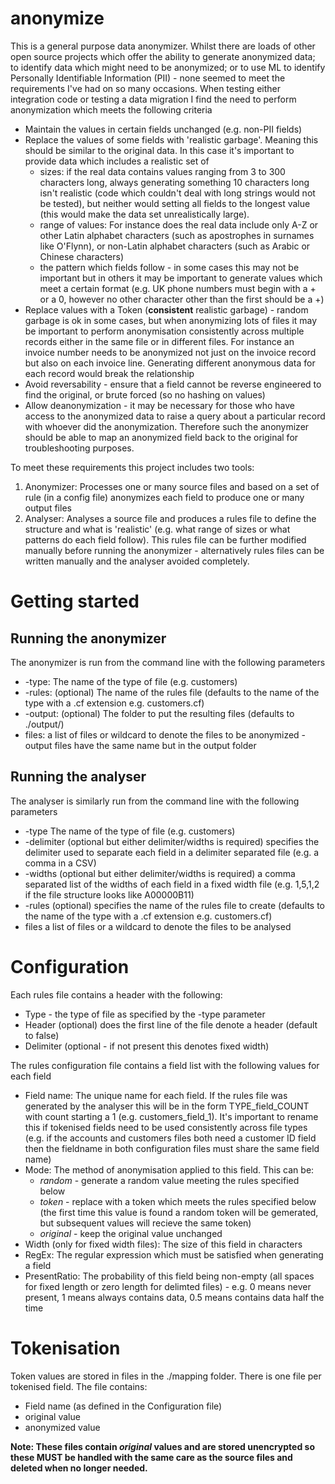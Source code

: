 # anonymize
This is a general purpose data anonymizer. Whilst there are loads of other open source projects which offer the ability to generate anonymized data; to identify data which might need to be anonymized; or to use ML to identify Personally Identifiable Information (PII) - none seemed to meet the requirements I've had on so many occasions. When testing either integration code or testing a data migration I find the need to perform anonymization which meets the following criteria
* Maintain the values in certain fields unchanged (e.g. non-PII fields)
* Replace the values of some fields with 'realistic garbage'. Meaning this should be similar to the original data. In this case it's important to provide data which includes a realistic set of  
  * sizes: if the real data contains values ranging from 3 to 300 characters long, always generating something 10 characters long isn't realistic (code which couldn't deal with long strings would not be tested), but neither would setting all fields to the longest value (this would make the data set unrealistically large).
  * range of values: For instance does the real data include only A-Z or other Latin alphabet characters (such as apostrophes in surnames like O'Flynn), or non-Latin alphabet characters (such as Arabic or Chinese characters) 
  * the pattern which fields follow - in some cases this may not be important but in others it may be important to generate values which meet a certain format (e.g. UK phone numbers must begin with a + or a 0, however no other character other than the first should be a +)
* Replace values with a Token (**consistent** realistic garbage) - random garbage is ok in some cases, but when anonymizing lots of files it may be important to perform anonymisation consistently across multiple records either in the same file or in different files. For instance an invoice number needs to be anonymized not just on the invoice record but also on each invoice line. Generating different anonymous data for each record would break the relationship
* Avoid reversability - ensure that a field cannot be reverse engineered to find the original, or brute forced (so no hashing on values)
* Allow deanonymization - it may be necessary for those who have access to the anonymized data to raise a query about a particular record with whoever did the anonymization. Therefore such the anonymizer should be able to map an anonymized field back to the original for troubleshooting purposes.

To meet these requirements this project includes two tools:
1. Anonymizer: Processes one or many source files and based on a set of rule (in a config file) anonymizes each field to produce one or many output files
2. Analyser: Analyses a source file and produces a rules file to define the structure and what is 'realistic' (e.g. what range of sizes or what patterns do each field follow). This rules file can be further  modified manually before running the anonymizer - alternatively rules files can be written manually and the analyser avoided completely.

# Getting started
## Running the anonymizer
The anonymizer is run from the command line with the following parameters
- -type: The name of the type of file (e.g. customers)
- -rules: (optional) The name of the rules file (defaults to the name of the type with a .cf extension e.g. customers.cf)
- -output: (optional) The folder to put the resulting files (defaults to ./output/)
- files: a list of files or wildcard to denote the files to be anonymized - output files have the same name but in the output folder

## Running the analyser
The analyser is similarly run from the command line with the following parameters
- -type The name of the type of file (e.g. customers)
- -delimiter (optional but either delimiter/widths is required) specifies the delimiter used to separate each field in a delimiter separated file (e.g. a comma in a CSV)
- -widths (optional but either delimiter/widths is required) a comma separated list of the widths of each field in a fixed width file (e.g. 1,5,1,2 if the file structure looks like A00000B11)
- -rules (optional) specifies the name of the rules file to create (defaults to the name of the type with a .cf extension e.g. customers.cf)
- files a list of files or a wildcard to denote the files to be analysed

# Configuration
Each rules file contains a header with the following:
* Type - the type of file as specified by the -type parameter
* Header (optional) does the first line of the file denote a header (default to false)
* Delimiter (optional - if not present this denotes fixed width)

The rules configuration file contains a field list with the following values for each field
* Field name: The unique name for each field. If the rules file was generated by the analyser this will be in the form TYPE_field_COUNT with count starting a 1 (e.g. customers_field_1). It's important to rename this if tokenised fields need to be used consistently across file types (e.g. if the accounts and customers files both need a customer ID field then the fieldname in both configuration files must share the same field name)
* Mode: The method of anonymisation applied to this field. This can be:
  * *random* - generate a random value meeting the rules specified below
  * *token* - replace with a token which meets the rules specified below (the first time this value is found a random token will be gemerated, but subsequent values will recieve the same token)
  * *original* - keep the original value unchanged  
* Width (only for fixed width files): The size of this field in characters
* RegEx: The regular expression which must be satisfied when generating a field
* PresentRatio: The probability of this field being non-empty (all spaces for fixed length or zero length for delimted files) - e.g. 0 means never present, 1 means always contains data, 0.5 means contains data half the time

# Tokenisation
Token values are stored in files in the ./mapping folder. There is one file per tokenised field. The file contains:
* Field name (as defined in the Configuration file)
* original value
* anonymized value

**Note: These files contain _original_ values and are stored unencrypted so these MUST be handled with the same care as the source files and deleted when no longer needed.**